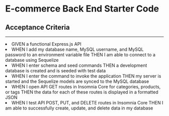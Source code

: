 # E-commerce Back End Starter Code

## Acceptance Criteria

<hr>
<li>GIVEN a functional Express.js API</li>
<li>WHEN I add my database name, MySQL username, and MySQL password to an environment variable file
THEN I am able to connect to a database using Sequelize</li>
<li>WHEN I enter schema and seed commands
THEN a development database is created and is seeded with test data</li>
<li>WHEN I enter the command to invoke the application
THEN my server is started and the Sequelize models are synced to the MySQL database</li>
<li>WHEN I open API GET routes in Insomnia Core for categories, products, or tags
THEN the data for each of these routes is displayed in a formatted JSON</li>
<li>WHEN I test API POST, PUT, and DELETE routes in Insomnia Core
THEN I am able to successfully create, update, and delete data in my database</li>